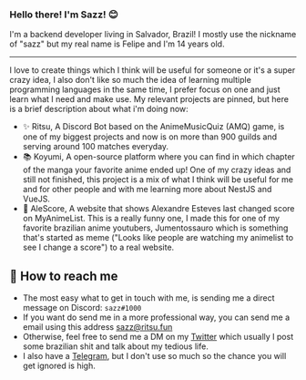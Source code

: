 <h3><b>Hello there! I'm Sazz! 😊</b></h3>

I'm a backend developer living in Salvador, Brazil! I mostly use the nickname of "sazz" but my real name is Felipe and I'm 14 years old. 

---

I love to create things which I think will be useful for someone or it's a super crazy idea, I also don't like so much the idea of learning multiple programming languages in the same time, I prefer focus on one and just learn what I need and make use. My relevant projects are pinned, but here is a brief description about what i'm doing now:

- ✨ Ritsu, A Discord Bot based on the AnimeMusicQuiz (AMQ) game, is one of my biggest projects and now is on more than 900 guilds and serving around 100 matches everyday.
- 📚 Koyumi, A open-source platform where you can find in which chapter of the manga your favorite anime ended up! One of my crazy ideas and still not finished, this project is a mix of what I think will be useful for me and for other people and with me learning more about NestJS and VueJS.
- 🎲 AleScore, A website that shows Alexandre Esteves last changed score on MyAnimeList. This is a really funny one, I made this for one of my favorite brazilian anime youtubers, Jumentossauro which is something that's started as meme ("Looks like people are watching my animelist to see I change a score") to a real website.

## 💌 How to reach me 

- The most easy what to get in touch with me, is sending me a direct message on Discord: `sazz#1000`
- If you want do send me in a more professional way, you can send me a email using this address [sazz@ritsu.fun](mailto:sazz@ritsu.fun)
- Otherwise, feel free to send me a DM on my [Twitter](https://twitter.com/FelipeSazz) which usually I post some brazilian shit and talk about my tedious life.
- I also have a [Telegram](https://t.me/FelipeSazz), but I don't use so much so the chance you will get ignored is high.
